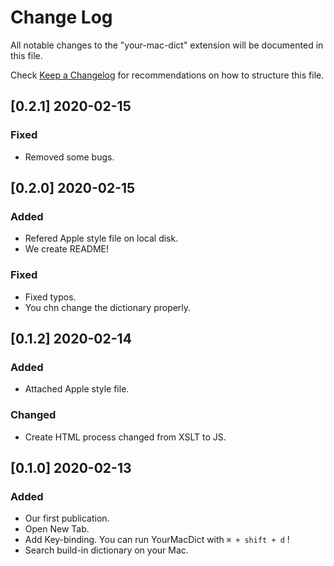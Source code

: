 # Change Log

All notable changes to the "your-mac-dict" extension will be documented in this file.

Check [Keep a Changelog](http://keepachangelog.com/) for recommendations on how to structure this file.

## [0.2.1] 2020-02-15
### Fixed
- Removed some bugs.

## [0.2.0] 2020-02-15
### Added
- Refered Apple style file on local disk. 
- We create README!

### Fixed
- Fixed typos.
- You chn change the dictionary properly.


## [0.1.2] 2020-02-14
### Added
- Attached Apple style file.

### Changed
- Create HTML process changed from XSLT to JS.

## [0.1.0] 2020-02-13
### Added
- Our first publication.
- Open New Tab.
- Add Key-binding. You can run YourMacDict with `⌘ + shift + d` !
- Search build-in dictionary on your Mac.